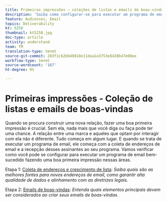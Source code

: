 ```yaml
---
title: Primeiras impressões — coleções de listas e emails de boas-vindas
description: 'Saiba como configurar-se para executar um programa de email bem-sucedido fazendo uma boa primeira impressão. '
feature: Audiences, Email
topics: Deliverability
kt: 5258
thumbnail: kt5258.jpg
doc-type: article
activity: understand
team: TM
translation-type: tm+mt
source-git-commit: 283f1cb2bb40818e11daa1a3753e8428b47e08ee
workflow-type: tm+mt
source-wordcount: '167'
ht-degree: 0%

---
```



# Primeiras impressões - Coleção de listas e emails de boas-vindas

Quando se procura construir uma nova relação, fazer uma boa primeira impressão é crucial. Sem ela, nada mais que você diga ou faça pode ter uma chance. A relação entre uma marca e aqueles que optam por interagir com ela não é diferente. Tudo começa em algum lugar. E quando se trata de executar um programa de email, ele começa com a coleta de endereços de email e a recepção desses assinantes ao seu programa. Vamos verificar como você pode se configurar para executar um programa de email bem-sucedido fazendo uma boa primeira impressão nessas áreas.

Etapa 1:  [Coleta de endereços e crescimento de lista](/help/first-impressions/address-collection-and-list-growth.md):
*Saiba quais são as melhores fontes para novos endereços de email, como garantir alta qualidade de dados e alinhamento com as diretrizes legais.*

Etapa 2:  [Emails de boas-vindas](/help/first-impressions/welcome-emails.md):
*Entenda quais elementos principais devem ser considerados ao criar seus emails de boas-vindas.*

